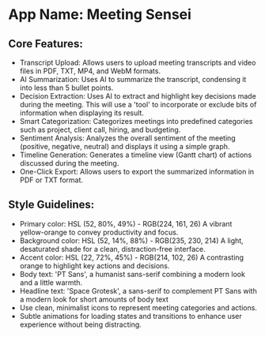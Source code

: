 # **App Name**: Meeting Sensei

## Core Features:

- Transcript Upload: Allows users to upload meeting transcripts and video files in PDF, TXT, MP4, and WebM formats.
- AI Summarization: Uses AI to summarize the transcript, condensing it into less than 5 bullet points.
- Decision Extraction: Uses AI to extract and highlight key decisions made during the meeting. This will use a 'tool' to incorporate or exclude bits of information when displaying its result.
- Smart Categorization: Categorizes meetings into predefined categories such as project, client call, hiring, and budgeting.
- Sentiment Analysis: Analyzes the overall sentiment of the meeting (positive, negative, neutral) and displays it using a simple graph.
- Timeline Generation: Generates a timeline view (Gantt chart) of actions discussed during the meeting.
- One-Click Export: Allows users to export the summarized information in PDF or TXT format.

## Style Guidelines:

- Primary color: HSL (52, 80%, 49%) - RGB(224, 161, 26) A vibrant yellow-orange to convey productivity and focus.
- Background color: HSL (52, 14%, 88%) - RGB(235, 230, 214) A light, desaturated shade for a clean, distraction-free interface.
- Accent color: HSL (22, 72%, 45%) - RGB(214, 102, 26) A contrasting orange to highlight key actions and decisions.
- Body text: 'PT Sans', a humanist sans-serif combining a modern look and a little warmth.
- Headline text: 'Space Grotesk', a sans-serif to complement PT Sans with a modern look for short amounts of body text
- Use clean, minimalist icons to represent meeting categories and actions.
- Subtle animations for loading states and transitions to enhance user experience without being distracting.